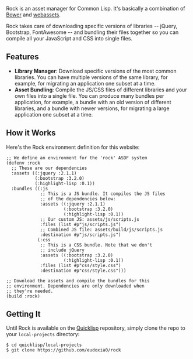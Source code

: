 Rock is an asset manager for Common Lisp. It's basically a combination of
[Bower][bower] and [webassets][webassets].

Rock takes care of downloading specific versions of libraries -- jQuery,
Bootstrap, FontAwesome -- and bundling their files together so you can compile
all your JavaScript and CSS into single files.

[bower]: http://bower.io/
[webassets]: http://webassets.readthedocs.org/en/latest/index.html

## Features

* **Library Manager**: Download specific versions of the most common
  libraries. You can have multiple versions of the same library, for example,
  for migrating an application one subset at a time.
* **Asset Bundling**: Compile the JS/CSS files of different libraries and your
  own files into a single file. You can produce many bundles per application,
  for example, a bundle with an old version of different libraries, and a bundle
  with newer versions, for migrating a large application one subset at a time.

## How it Works

Here's the Rock environment definition for this website:

```
;; We define an environment for the 'rock' ASDF system
(defenv :rock
  ;; These are our dependencies
  :assets ((:jquery :2.1.1)
           (:bootstrap :3.2.0)
           (:highlight-lisp :0.1))
  :bundles ((:js
             ;; This is a JS bundle. It compiles the JS files
             ;; of the dependencies below:
             :assets ((:jquery :2.1.1)
                      (:bootstrap :3.2.0)
                      (:highlight-lisp :0.1))
             ;; Our custom JS: assets/js/scripts.js
             :files (list #p"js/scripts.js")
             ;; Combined JS file: assets/build/js/scripts.js
             :destination #p"js/scripts.js")
            (:css
             ;; This is a CSS bundle. Note that we don't
             ;; include jQuery
             :assets ((:bootstrap :3.2.0)
                      (:highlight-lisp :0.1))
             :files (list #p"css/style.css")
             :destination #p"css/style.css")))

;; Download the assets and compile the bundles for this
;; environment. Dependencies are only downloaded when
;; they're needed.
(build :rock)
```

## Getting It

Until Rock is available on the [Quicklisp][ql] repository, simply clone the repo
to your `local-projects` directory:

```
$ cd quicklisp/local-projects
$ git clone https://github.com/eudoxia0/rock
```

[ql]: http://www.quicklisp.org/
